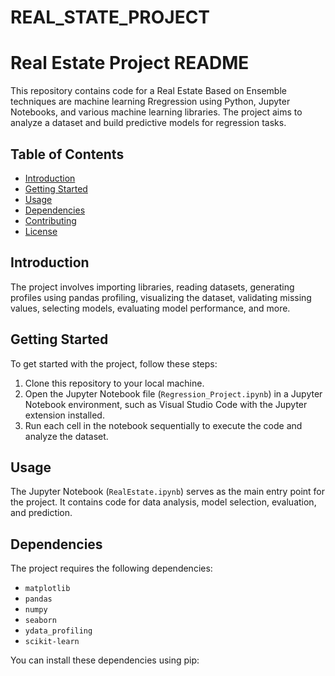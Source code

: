 # REAL_STATE_PROJECT
# Real Estate Project README

This repository contains code for a Real Estate Based on Ensemble techniques are machine learning Rregression using Python, Jupyter Notebooks, and various machine learning libraries. The project aims to analyze a dataset and build predictive models for regression tasks.

## Table of Contents
- [Introduction](#introduction)
- [Getting Started](#getting-started)
- [Usage](#usage)
- [Dependencies](#dependencies)
- [Contributing](#contributing)
- [License](#license)

## Introduction

The project involves importing libraries, reading datasets, generating profiles using pandas profiling, visualizing the dataset, validating missing values, selecting models, evaluating model performance, and more.

## Getting Started

To get started with the project, follow these steps:

1. Clone this repository to your local machine.
2. Open the Jupyter Notebook file (`Regression_Project.ipynb`) in a Jupyter Notebook environment, such as Visual Studio Code with the Jupyter extension installed.
3. Run each cell in the notebook sequentially to execute the code and analyze the dataset.

## Usage

The Jupyter Notebook (`RealEstate.ipynb`) serves as the main entry point for the project. It contains code for data analysis, model selection, evaluation, and prediction.

## Dependencies

The project requires the following dependencies:

- `matplotlib`
- `pandas`
- `numpy`
- `seaborn`
- `ydata_profiling`
- `scikit-learn`

You can install these dependencies using pip:
